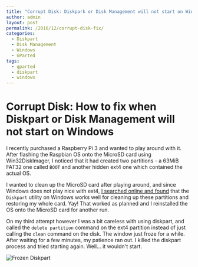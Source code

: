 ```yaml
---
title: "Corrupt Disk: Diskpark or Disk Management will not start on Windows"
author: admin
layout: post
permalink: /2016/12/corrupt-disk-fix/
categories:
  - Diskpart
  - Disk Management
  - Windows
  - GParted
tags:
  - gparted
  - diskpart
  - windows
---
```


# Corrupt Disk: How to fix when Diskpart or Disk Management will not start on Windows

I recently purchased a Raspberry Pi 3 and wanted to play around with it. After flashing the Raspbian OS onto the MicroSD card using Win32DiskImager, I noticed that it had created two partitions - a 63MiB FAT32 one called `BOOT` and another hidden ext4 one which contained the actual OS.

I wanted to clean up the MicroSD card after playing around, and since Windows does not play nice with ext4, [I searched online and found](https://www.all4os.com/windows/properly-delete-a-partition-on-usb-drive-using-diskpart.html) that the `Diskpart` utility on Windows works well for cleaning up these partitions and restoring my whole card. Yay! That worked as planned and I reinstalled the OS onto the MicroSD card for another run.

On my third attempt however I was a bit careless with using diskpart, and called the `delete partition` command on the ext4 partition instead of just calling the `clean` command on the disk. The window just froze for a while. After waiting for a few minutes, my patience ran out. I killed the diskpart process and tried starting again. Well... it wouldn't start.

![Frozen Diskpart](https://caffinc.github.io/images/diskpart_frozen.png)

